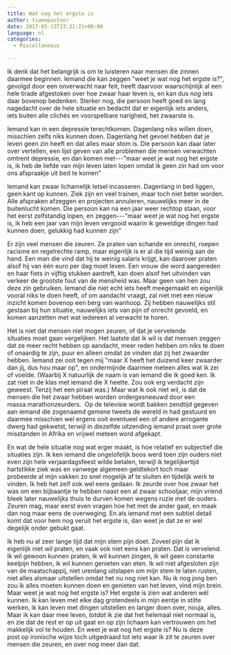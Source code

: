 ```yaml
---
title: Wat nog het ergste is
author: tiamopastoor
date: 2017-05-13T23:31:21+00:00
language: nl
categories:
  - Miscellaneous

---
```

Ik denk dat het belangrijk is om te luisteren naar mensen die zinnen daarmee beginnen. Iemand die kan zeggen "weet je wat nog het ergste is?", gevolgd door een onverwacht naar feit, heeft daarvoor waarschijnlijk al een hele tirade afgestoken over hoe zwaar haar leven is, en kan dus _nog_ iets daar bovenop bedenken. Sterker nog, die persoon heeft goed en lang nagedacht over de hele situatie en bedacht dat er eigenlijk iets anders, iets buiten alle clichés en voorspelbare narigheid, het zwaarste is.

Iemand kan in een depressie terechtkomen. Dagenlang niks willen doen, misschien zelfs niks kunnen doen. Dagenlang het gevoel hebben dat je leven geen zin heeft en dat alles maar stom is. Die persoon kan daar later over vertellen, een lijst geven van alle problemen die mensen verwachten omtrent depressie, en dan komen met---"maar weet je wat nog het ergste is, ik heb de liefde van mijn leven laten lopen omdat ik geen zin had om voor ons afspraakje uit bed te komen"

Iemand kan zwaar lichamelijk letsel incasseren. Dagenlang in bed liggen, geen kant op kunnen. Ziek zijn en veel trainen, maar toch niet beter worden. Alle afspraken afzeggen en projecten annuleren, nauwelijks meer in de buitenlucht komen. Die persoon kan na een jaar weer rechtop staan, voor het eerst zelfstandig lopen, en zeggen---"maar weet je wat nog het ergste is, ik heb een jaar van mijn leven vergooid waarin ik geweldige dingen had kunnen doen, gelukkig had kunnen zijn"


Er zijn veel mensen die zeuren. Ze praten van schande en onrecht, roepen racisme en regelrechte ramp, maar eigenlijk is er al die tijd weinig aan de hand. Een man die vind dat hij te weinig salaris krijgt, kan daarover praten alsof hij van één euro per dag moet leven. Een vrouw die word aangereden en haar fiets in vijftig stukken aantreft, kan doen alsof het uitvinden van verkeer de grootste fout van de mensheid was. Maar geen van hen zou deze zin gebruiken. Iemand die niet echt iets heeft meegemaakt en eigenlijk vooral niks te doen heeft, of om aandacht vraagt, zal niet met een nieuw inzicht komen bovenop een berg van wanhoop. Zij hebben nauwelijks stil gestaan bij hun situatie, nauwelijks iets van pijn of onrecht gevoeld, en komen aanzetten met wat iedereen al verwacht te horen.

Het is niet dat mensen niet mogen zeuren, of dat je vervelende situaties moet gaan vergelijken. Het laatste dat ik wil is dat mensen zeggen dat ze meer recht hebben op aandacht, meer reden hebben om niks te doen of onaardig te zijn, puur en alleen omdat ze vinden dat zij het zwaarder hebben. Iemand zei ooit tegen mij "maar X heeft het duizend keer zwaarder dan jij, dus hou maar op", en ondermijnde daarmee meteen alles wat ik zei of voelde. (Waarbij X natuurlijk de naam is van iemand die ik goed ken. Ik zat niet in de klas met iemand die X heette. Zou ook erg verdacht zijn geweest. Tenzij het een piraat was.) Maar wat ik ook niet wil, is dat de mensen die het zwaar hebben worden ondergesneeuwd door een massa marathonzeurders.  Op de televisie wordt bakken zendtijd gegeven aan iemand die zogenaamd gemene tweets de wereld in had gestuurd en daarmee misschien wel ergens ooit eventueel een of andere arrogante dwerg had gekwetst, terwijl in diezelfde uitzending iemand praat over grote misstanden in Afrika en vrijwel meteen word afgekapt.

En wat de hele situatie nog wat erger maakt, is hoe relatief en subjectief die situaties zijn. Ik ken iemand die ongelofelijk boos werd toen zijn ouders niet even zijn hele verjaardagsfeest wilde betalen, terwijl ik tegelijkertijd hartstikke ziek was en vanwege algemeen geldtekort toch maar probeerde al mijn vakken zo snel mogelijk af te sluiten én tijdelijk werk te vinden. Ik heb het zelf ook wel eens gedaan. Ik zeurde over hoe zwaar het was om een bijbaantje te hebben naast een al zwaar schooljaar, mijn vriend bleek later nauwelijks thuis te durven komen wegens ruzie met de ouders. Zeuren mag, maar eerst even vragen hoe het met de ander gaat, en maak dan nog maar eens de overweging. En als iemand met een subtiel detail komt dat voor hem nog veruit het ergste is, dan weet je dat ze er wel degelijk onder gebukt gaat.

Ik heb nu al zeer lange tijd dat mijn stem pijn doet. Zoveel pijn dat ik eigenlijk niet wil praten, en vaak ook niet eens kan praten. Dat is vervelend. Ik wil gewoon kunnen praten, ik wil kunnen zingen, ik wil geen constante keelpijn hebben, ik wil kunnen genieten van eten. Ik wil niet afgesloten zijn van de maatschappij, niet urenlang uitslapen om mijn stem te laten rusten, niet alles alsmaar uitstellen omdat het nu nog niet kan. Nu ik nog jong ben zou ik alles moeten kunnen doen en genieten van het leven, vind mijn brein. Maar weet je wat nog het ergste is? Het ergste is zien wat anderen wél kunnen. Ik kan leven met elke dag grotendeels in mijn eentje in stilte werken, ik kan leven met dingen uitstellen en langer doen over, nouja, alles. Maar ik kan daar mee leven, _totdat_ ik zie dat het helemaal niet normaal is, en zie dat de rest er op uit gaat en op zijn lichaam kan vertrouwen om het makkelijk vol te houden. En weet je wat nog het ergste is? Nu is deze post op ironische wijze toch uitgedraaid tot iets waar ik zit te zeuren over mensen die zeuren, en over nog meer dan dat.